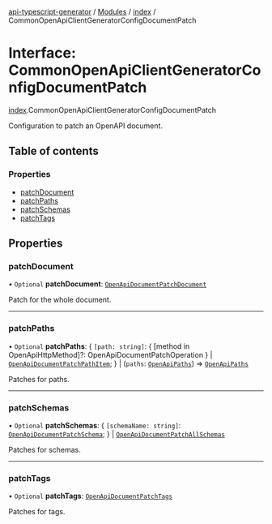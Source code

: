[api-typescript-generator](../../README.md) / [Modules](../modules.md) / [index](../modules/index.md) / CommonOpenApiClientGeneratorConfigDocumentPatch

# Interface: CommonOpenApiClientGeneratorConfigDocumentPatch

[index](../modules/index.md).CommonOpenApiClientGeneratorConfigDocumentPatch

Configuration to patch an OpenAPI document.

## Table of contents

### Properties

- [patchDocument](index.CommonOpenApiClientGeneratorConfigDocumentPatch.md#patchdocument)
- [patchPaths](index.CommonOpenApiClientGeneratorConfigDocumentPatch.md#patchpaths)
- [patchSchemas](index.CommonOpenApiClientGeneratorConfigDocumentPatch.md#patchschemas)
- [patchTags](index.CommonOpenApiClientGeneratorConfigDocumentPatch.md#patchtags)

## Properties

### patchDocument

• `Optional` **patchDocument**: [`OpenApiDocumentPatchDocument`](../modules/index.md#openapidocumentpatchdocument)

Patch for the whole document.

___

### patchPaths

• `Optional` **patchPaths**: \{ `[path: string]`: \{ [method in OpenApiHttpMethod]?: OpenApiDocumentPatchOperation } \| [`OpenApiDocumentPatchPathItem`](../modules/index.md#openapidocumentpatchpathitem);  } \| (`paths`: [`OpenApiPaths`](../modules/openapi.md#openapipaths)) => [`OpenApiPaths`](../modules/openapi.md#openapipaths)

Patches for paths.

___

### patchSchemas

• `Optional` **patchSchemas**: \{ `[schemaName: string]`: [`OpenApiDocumentPatchSchema`](../modules/index.md#openapidocumentpatchschema);  } \| [`OpenApiDocumentPatchAllSchemas`](../modules/index.md#openapidocumentpatchallschemas)

Patches for schemas.

___

### patchTags

• `Optional` **patchTags**: [`OpenApiDocumentPatchTags`](../modules/index.md#openapidocumentpatchtags)

Patches for tags.
